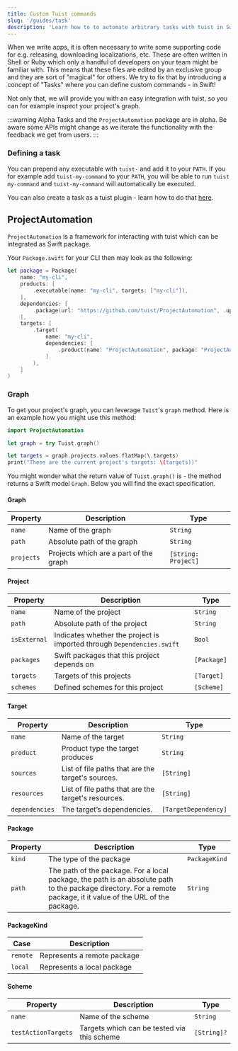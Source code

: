 ```yaml
---
title: Custom Tuist commands
slug: '/guides/task'
description: 'Learn how to to automate arbitrary tasks with tuist in Swift.'
---
```


When we write apps, it is often necessary to write some supporting code for e.g. releasing, downloading localizations, etc.
These are often written in Shell or Ruby which only a handful of developers on your team might be familiar with.
This means that these files are edited by an exclusive group and they are sort of "magical" for others.
We try to fix that by introducing a concept of "Tasks" where you can define custom commands - in Swift!

Not only that, we will provide you with an easy integration with tuist, so you can for example inspect your project's graph.

:::warning Alpha
Tasks and the `ProjectAutomation` package are in alpha.
Be aware some APIs might change as we iterate the functionality with the feedback we get from users.
:::

### Defining a task

You can prepend any executable with `tuist-` and add it to your `PATH`. If you for example add `tuist-my-command` to your `PATH`, you will be able to run `tuist my-command` and `tuist-my-command` will automatically be executed.

You can also create a task as a tuist plugin - learn how to do that [here](plugins/creating-plugins.md#Tasks).

## ProjectAutomation

`ProjectAutomation` is a framework for interacting with tuist which can be integrated as Swift package.

Your `Package.swift` for your CLI then may look as the following:
```swift
let package = Package(
    name: "my-cli",
    products: [
        .executable(name: "my-cli", targets: ["my-cli"]),
    ],
    dependencies: [
        .package(url: "https://github.com/tuist/ProjectAutomation", .upToNextMajor(from: "x.y.z")), // Add ProjectAutomation as a package
    ],
    targets: [
        .target(
            name: "my-cli",
            dependencies: [
                .product(name: "ProjectAutomation", package: "ProjectAutomation") // Integrate ProjectAutomation framework
            ]
        ),
    ]
)
```

### Graph

To get your project's graph, you can leverage `Tuist`'s `graph` method. Here is an example how you might use this method:

```swift
import ProjectAutomation

let graph = try Tuist.graph()

let targets = graph.projects.values.flatMap(\.targets)
print("These are the current project's targets: \(targets))"
```

You might wonder what the return value of `Tuist.graph()` is - the method returns a Swift model `Graph`. Below you will find the exact specification.

#### Graph

| Property       | Description                                                   | Type    |
| ---------- | ------------------------------------------------------------- | ------- |
| `name`| Name of the graph | `String` |
| `path` | Absolute path of the graph | `String` |
| `projects` | Projects which are a part of the graph | `[String: Project]` |

#### Project

| Property       | Description                                                   | Type    |
| ---------- | ------------------------------------------------------------- | ------- |
| `name`| Name of the project | `String` |
| `path` | Absolute path of the project | `String` |
| `isExternal` | Indicates whether the project is imported through `Dependencies.swift` | `Bool` |
| `packages` | Swift packages that this project depends on | `[Package]` |
| `targets` | Targets of this projects | `[Target]` |
| `schemes` | Defined schemes for this project | `[Scheme]` |

#### Target

| Property       | Description                                                   | Type    |
| ---------- | ------------------------------------------------------------- | ------- |
| `name`| Name of the target | `String` |
| `product` | Product type the target produces | `String` |
| `sources` | List of file paths that are the target's sources. | `[String]` |
| `resources` | List of file paths that are the target's resources. | `[String]` |
| `dependencies` | The target’s dependencies. | `[TargetDependency]` |

#### Package

| Property       | Description                                                   | Type    |
| ---------- | ------------------------------------------------------------- | ------- |
| `kind`| The type of the package | `PackageKind` |
| `path` | The path of the package. For a local package, the path is an absolute path to the package directory. For a remote package, it it value of the URL of the package. | `String` |

#### PackageKind

| Case       | Description                                                   |
| ---------- | ------------------------------------------------------------- |
| `remote` | Represents a remote package
| `local` | Represents a local package |


#### Scheme

| Property       | Description                                                   | Type    |
| ---------- | ------------------------------------------------------------- | ------- |
| `name` | Name of the scheme | `String` |
| `testActionTargets` | Targets which can be tested via this scheme | `[String]?`
